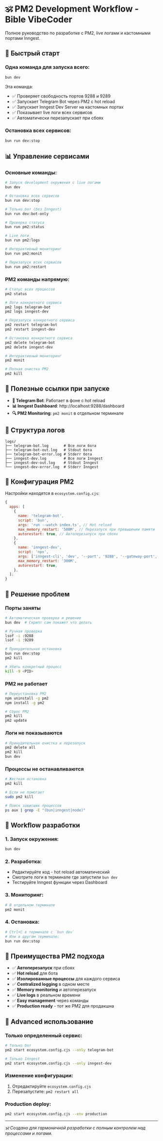 # 🕉️ PM2 Development Workflow - Bible VibeCoder

Полное руководство по разработке с PM2, live логами и кастомными портами Inngest.

## 🚀 Быстрый старт

### Одна команда для запуска всего:

```bash
bun dev
```

Эта команда:

- ✅ Проверяет свободность портов 9288 и 9289
- ✅ Запускает Telegram Bot через PM2 с hot reload
- ✅ Запускает Inngest Dev Server на кастомных портах
- ✅ Показывает live логи всех сервисов
- ✅ Автоматически перезапускает при сбоях

### Остановка всех сервисов:

```bash
bun run dev:stop
```

## 📊 Управление сервисами

### Основные команды:

```bash
# Запуск development окружения с live логами
bun dev

# Остановка всех сервисов
bun run dev:stop

# Только бот (без Inngest)
bun run dev:bot-only

# Проверка статуса
bun run pm2:status

# Live логи
bun run pm2:logs

# Интерактивный мониторинг
bun run pm2:monit

# Перезапуск всех сервисов
bun run pm2:restart
```

### PM2 команды напрямую:

```bash
# Статус всех процессов
pm2 status

# Логи конкретного сервиса
pm2 logs telegram-bot
pm2 logs inngest-dev

# Перезапуск конкретного сервиса
pm2 restart telegram-bot
pm2 restart inngest-dev

# Остановка конкретного сервиса
pm2 delete telegram-bot
pm2 delete inngest-dev

# Интерактивный мониторинг
pm2 monit

# Полная очистка PM2
pm2 kill
```

## 🎯 Полезные ссылки при запуске

- **🤖 Telegram Bot**: Работает в фоне с hot reload
- **📊 Inngest Dashboard**: http://localhost:9288/dashboard
- **🔍 PM2 Monitoring**: `pm2 monit` в отдельном терминале

## 📁 Структура логов

```
logs/
├── telegram-bot.log       # Все логи бота
├── telegram-bot-out.log   # Stdout бота
├── telegram-bot-error.log # Stderr бота
├── inngest-dev.log        # Все логи Inngest
├── inngest-dev-out.log    # Stdout Inngest
└── inngest-dev-error.log  # Stderr Inngest
```

## 🔧 Конфигурация PM2

Настройки находятся в `ecosystem.config.cjs`:

```javascript
{
  apps: [
    {
      name: 'telegram-bot',
      script: 'bun',
      args: 'run --watch index.ts', // Hot reload
      max_memory_restart: '500M', // Перезапуск при превышении памяти
      autorestart: true, // Автоперезапуск при сбоях
    },
    {
      name: 'inngest-dev',
      script: 'npx',
      args: ['inngest-cli', 'dev', '--port', '9288', '--gateway-port', '9289'],
      max_memory_restart: '300M',
      autorestart: true,
    },
  ];
}
```

## 🚨 Решение проблем

### Порты заняты

```bash
# Автоматическая проверка и решение
bun dev  # Скрипт сам покажет что делать

# Ручная проверка
lsof -i :9288
lsof -i :9289

# Принудительная остановка
bun run dev:stop
pm2 kill

# Убить конкретный процесс
kill -9 <PID>
```

### PM2 не работает

```bash
# Переустановка PM2
npm uninstall -g pm2
npm install -g pm2

# Сброс PM2
pm2 kill
pm2 update
```

### Логи не показываются

```bash
# Принудительная очистка и перезапуск
pm2 delete all
pm2 kill
bun dev
```

### Процессы не останавливаются

```bash
# Жесткая остановка
pm2 kill

# Если не помогает
sudo pm2 kill

# Поиск зависших процессов
ps aux | grep -E "(bun|inngest|node)"
```

## 🎯 Workflow разработки

### 1. Запуск окружения:

```bash
bun dev
```

### 2. Разработка:

- Редактируйте код - hot reload автоматический
- Смотрите логи в терминале где запустили `bun dev`
- Тестируйте Inngest функции через Dashboard

### 3. Мониторинг:

```bash
# В отдельном терминале
pm2 monit
```

### 4. Остановка:

```bash
# Ctrl+C в терминале с `bun dev`
# Или в другом терминале:
bun run dev:stop
```

## 🌟 Преимущества PM2 подхода

- ✅ **Автоперезапуск** при сбоях
- ✅ **Hot reload** для бота
- ✅ **Изолированные процессы** для каждого сервиса
- ✅ **Centralized logging** в одном месте
- ✅ **Memory monitoring** и автоперезапуск
- ✅ **Live logs** в реальном времени
- ✅ **Easy management** через команды
- ✅ **Production ready** - тот же PM2 для продакшна

## 🔮 Advanced использование

### Только определенный сервис:

```bash
# Только бот
pm2 start ecosystem.config.cjs --only telegram-bot

# Только Inngest
pm2 start ecosystem.config.cjs --only inngest-dev
```

### Изменение конфигурации:

1. Отредактируйте `ecosystem.config.cjs`
2. Перезапустите: `pm2 restart all`

### Production deploy:

```bash
pm2 start ecosystem.config.cjs --env production
```

---

_🕉️ Создано для гармоничной разработки с полным контролем над процессами и логами._

